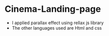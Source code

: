 # Cinema-Landing-page
- I applied parallax effect using rellax js library
- The other languages used are Html and css
